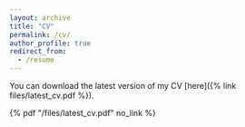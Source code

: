 ```yaml
---
layout: archive
title: "CV"
permalink: /cv/
author_profile: true
redirect_from:
  - /resume
---
```


You can download the latest version of my CV [here]({% link files/latest_cv.pdf %}).


{% pdf "/files/latest_cv.pdf" no_link %}
